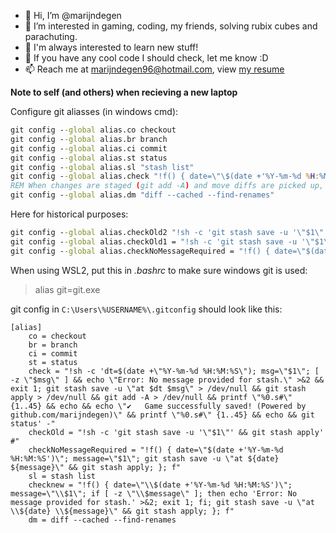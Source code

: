 - 👋 Hi, I’m @marijndegen
- 👀 I’m interested in gaming, coding, my friends, solving rubix cubes and parachuting.
- 🌱 I'm always interested to learn new stuff!
- 💞️ If you have any cool code I should check, let me know :D
- 📫 Reach me at marijndegen96@hotmail.com, view [my resume](http://marijndegen.nl)

**Note to self (and others) when recieving a new laptop**

Configure git aliasses (in windows cmd):

```cmd
git config --global alias.co checkout
git config --global alias.br branch
git config --global alias.ci commit
git config --global alias.st status
git config --global alias.sl "stash list"
git config --global alias.check "!f() { date=\"\$(date +'%Y-%m-%d %H:%M:%S')\"; message=\"\$1\"; if [ -z \"\$message\" ]; then echo 'Error: No message provided for stash.' >&2; exit 1; fi; git stash save -u \"at \${date} \${message}\" > /dev/null && git stash apply > /dev/null && git add -A > /dev/null && printf '%0.s#' {1..45} && echo && echo '✔️   Game successfully saved! (Powered by github.com/marijndegen)' && printf '%0.s#' {1..45} && echo && git status; }; f
REM When changes are staged (git add -A) and move diffs are picked up, view these diffs by: 
git config --global alias.dm "diff --cached --find-renames"
```

Here for historical purposes:
```cmd
git config --global alias.checkOld2 "!sh -c 'git stash save -u '\"$1\"' && git stash apply' #"
git config --global alias.checkOld1 = "!sh -c 'git stash save -u '\"$1\"' && git stash apply' #"
git config --global alias.checkNoMessageRequired = "!f() { date=\"$(date +'%Y-%m-%d %H:%M:%S')\"; message=\"$1\"; git stash save -u \"at ${date} ${message}\" && git stash apply; }; f"
```

When using WSL2, put this in *.bashrc* to make sure windows git is used:

> alias git=git.exe

git config in `C:\Users\%USERNAME%\.gitconfig` should look like this:
```
[alias]
	co = checkout
	br = branch
	ci = commit
	st = status
	check = "!sh -c 'dt=$(date +\"%Y-%m-%d %H:%M:%S\"); msg=\"$1\"; [ -z \"$msg\" ] && echo \"Error: No message provided for stash.\" >&2 && exit 1; git stash save -u \"at $dt $msg\" > /dev/null && git stash apply > /dev/null && git add -A > /dev/null && printf \"%0.s#\" {1..45} && echo && echo \"✔️   Game successfully saved! (Powered by github.com/marijndegen)\" && printf \"%0.s#\" {1..45} && echo && git status' -"
	checkOld = "!sh -c 'git stash save -u '\"$1\"' && git stash apply' #"
	checkNoMessageRequired = "!f() { date=\"$(date +'%Y-%m-%d %H:%M:%S')\"; message=\"$1\"; git stash save -u \"at ${date} ${message}\" && git stash apply; }; f"
	sl = stash list
	checknew = "!f() { date=\"\\$(date +'%Y-%m-%d %H:%M:%S')\"; message=\"\\$1\"; if [ -z \"\\$message\" ]; then echo 'Error: No message provided for stash.' >&2; exit 1; fi; git stash save -u \"at \\${date} \\${message}\" && git stash apply; }; f"
	dm = diff --cached --find-renames

```

<!---
marijndegen/marijndegen is a ✨ special ✨ repository because its `README.md` (this file) appears on your GitHub profile.
You can click the Preview link to take a look at your changes.
--->
